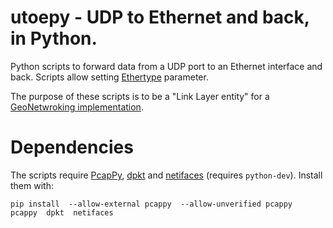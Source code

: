 # utoepy - UDP to Ethernet and back, in Python.

Python scripts to forward data from a UDP port to an Ethernet interface and back. Scripts allow setting [Ethertype](http://standards.ieee.org/develop/regauth/ethertype/eth.txt) parameter.

The purpose of these scripts is to be a "Link Layer entity" for a [GeoNetwroking implementation](https://github.com/alexvoronov/geonetworking).

# Dependencies

The scripts require [PcapPy](https://github.com/allfro/pcappy), [dpkt](https://code.google.com/p/dpkt/) and [netifaces](https://pypi.python.org/pypi/netifaces) (requires `python-dev`). Install them with:

```
pip install  --allow-external pcappy  --allow-unverified pcappy   pcappy  dpkt  netifaces
```
